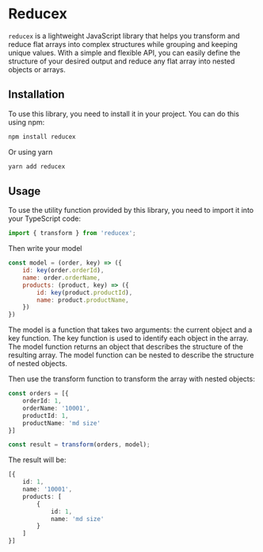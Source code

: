 # Reducex

`reducex` is a lightweight JavaScript library that helps you transform and reduce flat arrays into complex structures while grouping and keeping unique values. With a simple and flexible API, you can easily define the structure of your desired output and reduce any flat array into nested objects or arrays.

## Installation
To use this library, you need to install it in your project. You can do this using npm:
```bash
npm install reducex
```
Or using yarn
```bash
yarn add reducex
```

## Usage
To use the utility function provided by this library, you need to import it into your TypeScript code:
```typescript
import { transform } from 'reducex';
```
Then write your model
```javascript
const model = (order, key) => ({
    id: key(order.orderId),
    name: order.orderName,
    products: (product, key) => ({
        id: key(product.productId),
        name: product.productName,
    })
})
```
The model is a function that takes two arguments: the current object and a key function. The key function is used to identify each object in the array. 
The model function returns an object that describes the structure of the resulting array. The model function can be nested to describe the structure of nested objects.

Then use the transform function to transform the array with nested objects:
```typescript
const orders = [{
    orderId: 1,
    orderName: '10001',
    productId: 1,
    productName: 'md size'
}]
```
```typescript
const result = transform(orders, model);
```
The result will be:
```typescript
[{
    id: 1,
    name: '10001',
    products: [
        {
            id: 1,
            name: 'md size'
        }
    ]
}]
```
